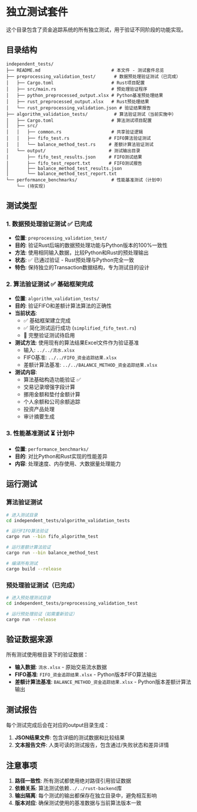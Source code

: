 # 独立测试套件

这个目录包含了资金追踪系统的所有独立测试，用于验证不同阶段的功能实现。

## 目录结构

```
independent_tests/
├── README.md                           # 本文件 - 测试套件总览
├── preprocessing_validation_test/       # 数据预处理验证测试（已完成）
│   ├── Cargo.toml                      # Rust项目配置
│   ├── src/main.rs                     # 预处理验证程序
│   ├── python_preprocessed_output.xlsx # Python基准预处理结果
│   ├── rust_preprocessed_output.xlsx   # Rust预处理结果
│   └── rust_preprocessing_validation.json # 验证结果报告
├── algorithm_validation_tests/          # 算法验证测试（当前实施中）
│   ├── Cargo.toml                      # 算法测试项目配置
│   ├── src/
│   │   ├── common.rs                   # 共享验证逻辑
│   │   ├── fifo_test.rs               # FIFO算法验证测试
│   │   └── balance_method_test.rs     # 差额计算法验证测试
│   └── output/                        # 测试输出目录
│       ├── fifo_test_results.json     # FIFO测试结果
│       ├── fifo_test_report.txt       # FIFO测试报告
│       ├── balance_method_test_results.json
│       └── balance_method_test_report.txt
└── performance_benchmarks/             # 性能基准测试（计划中）
    └── (待实现)
```

## 测试类型

### 1. 数据预处理验证测试 ✅ 已完成
- **位置**: `preprocessing_validation_test/`
- **目的**: 验证Rust后端的数据预处理功能与Python版本的100%一致性
- **方法**: 使用相同输入数据，比较Python和Rust的预处理输出
- **状态**: ✅ 已通过验证 - Rust预处理与Python完全一致
- **特色**: 保持独立的Transaction数据结构，专为测试目的设计

### 2. 算法验证测试 ✅ 基础框架完成
- **位置**: `algorithm_validation_tests/`
- **目的**: 验证FIFO和差额计算法算法的正确性
- **当前状态**: 
  - ✅ 基础框架建立完成
  - ✅ 简化测试运行成功 (`simplified_fifo_test.rs`)
  - 🔄 完整验证测试待启用
- **测试方法**: 使用现有的算法结果Excel文件作为验证基准
  - 输入: `../../流水.xlsx`
  - FIFO基准: `../../FIFO_资金追踪结果.xlsx`
  - 差额计算法基准: `../../BALANCE_METHOD_资金追踪结果.xlsx`
- **测试内容**:
  - 算法基础构造功能验证 ✅
  - 交易记录增强字段计算
  - 挪用金额和垫付金额计算
  - 个人余额和公司余额追踪
  - 投资产品处理
  - 审计摘要生成

### 3. 性能基准测试 ⏳ 计划中
- **位置**: `performance_benchmarks/`
- **目的**: 对比Python和Rust实现的性能差异
- **内容**: 处理速度、内存使用、大数据量处理能力

## 运行测试

### 算法验证测试

```bash
# 进入测试目录
cd independent_tests/algorithm_validation_tests

# 运行FIFO算法验证
cargo run --bin fifo_algorithm_test

# 运行差额计算法验证
cargo run --bin balance_method_test

# 编译所有测试
cargo build --release
```

### 预处理验证测试（已完成）

```bash
# 进入预处理测试目录
cd independent_tests/preprocessing_validation_test

# 运行预处理验证（如需重新验证）
cargo run --release
```

## 验证数据来源

所有测试使用根目录下的验证数据：
- **输入数据**: `流水.xlsx` - 原始交易流水数据
- **FIFO基准**: `FIFO_资金追踪结果.xlsx` - Python版本FIFO算法输出
- **差额计算法基准**: `BALANCE_METHOD_资金追踪结果.xlsx` - Python版本差额计算法输出

## 测试报告

每个测试完成后会在对应的output目录生成：
1. **JSON结果文件**: 包含详细的测试数据和比较结果
2. **文本报告文件**: 人类可读的测试报告，包含通过/失败状态和差异详情

## 注意事项

1. **路径一致性**: 所有测试都使用绝对路径引用验证数据
2. **依赖关系**: 算法测试依赖`../../rust-backend`库
3. **输出隔离**: 每个测试的输出都保存在独立目录中，避免相互影响
4. **版本对应**: 确保测试使用的基准数据与当前算法版本一致